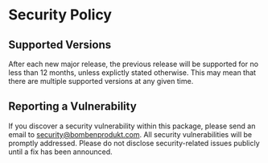 # Security Policy

## Supported Versions

After each new major release, the previous release will be supported for no less
than 12 months, unless explictly stated otherwise. This may mean that there are
multiple supported versions at any given time.

## Reporting a Vulnerability

If you discover a security vulnerability within this package, please send an
email to [security@bombenprodukt.com](mailto:security@bombenprodukt.com). All
security vulnerabilities will be promptly addressed. Please do not disclose
security-related issues publicly until a fix has been announced.
